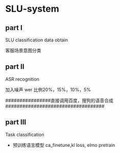 # SLU-system

## part I
SLU classification data obtain

客服场景意图分类


## part II
ASR recognition

加入噪声 wer 比例20%，15%，10%，5%

################直接调用百度，搜狗的语音合成###################################

## part III
Task classification

- 预训练语言模型  ca_finetune,kl loss, elmo pretrain
